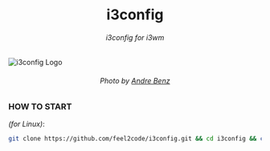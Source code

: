 <h1 align="center">i3config</h1>
<h6 align="center">i3config for i3wm</h6>

![i3config Logo](https://repository-images.githubusercontent.com/566505848/80931a87-4b12-45fe-a120-6968cb1e90ed)
<h6 align="center">Photo by <a href="https://unsplash.com/@trapnation">Andre Benz</a></h6>

### HOW TO START

_(for Linux)_:

```bash
git clone https://github.com/feel2code/i3config.git && cd i3config && chmod +x install.sh && ./install.sh
```
